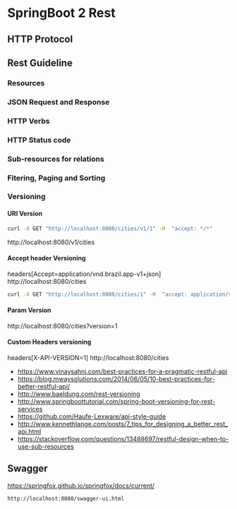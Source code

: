 # SpringBoot 2 Rest

## HTTP Protocol

## Rest Guideline

### Resources

### JSON Request and Response

### HTTP Verbs

### HTTP Status code
    
### Sub-resources for relations 

### Fitering, Paging and Sorting

### Versioning

#### URI Version
```bash
curl -X GET "http://localhost:8080/cities/v1/1" -H  "accept: */*"
```

http://localhost:8080/v1/cities

#### Accept header Versioning
headers[Accept=application/vnd.brazil.app-v1+json]
http://localhost:8080/cities

```bash
curl -X GET "http://localhost:8080/cities/1" -H  "accept: application/vnd.brazil.api-v1.0+json"
```

#### Param Version
http://localhost:8080/cities?version=1

#### Custom Headers versioning
headers[X-API-VERSION=1]
http://localhost:8080/cities

+ https://www.vinaysahni.com/best-practices-for-a-pragmatic-restful-api
+ https://blog.mwaysolutions.com/2014/06/05/10-best-practices-for-better-restful-api/
+ http://www.baeldung.com/rest-versioning
+ http://www.springboottutorial.com/spring-boot-versioning-for-rest-services
+ https://github.com/Haufe-Lexware/api-style-guide
+ http://www.kennethlange.com/posts/7_tips_for_designing_a_better_rest_api.html
+ https://stackoverflow.com/questions/13488697/restful-design-when-to-use-sub-resources

## Swagger

https://springfox.github.io/springfox/docs/current/

```text
http://localhost:8080/swagger-ui.html
```